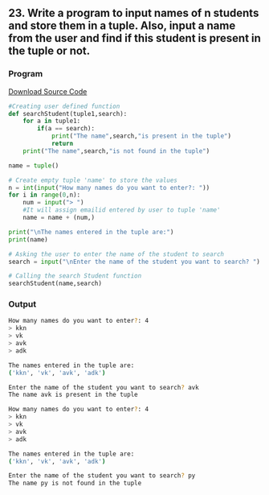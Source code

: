 ## 23. Write a program to input names of n students and store them in a tuple. Also, input a name from the user and find if this student is present in the tuple or not.

<!-- ### Flowchart
![Image](./p23.png) -->

### Program
[Download Source Code](./p23.py ':ignore')
```python
#Creating user defined function
def searchStudent(tuple1,search):
    for a in tuple1:
        if(a == search):
            print("The name",search,"is present in the tuple")
            return
    print("The name",search,"is not found in the tuple")

name = tuple()

# Create empty tuple 'name' to store the values
n = int(input("How many names do you want to enter?: "))
for i in range(0,n):
    num = input("> ")
    #It will assign emailid entered by user to tuple 'name'
    name = name + (num,)

print("\nThe names entered in the tuple are:")
print(name)

# Asking the user to enter the name of the student to search
search = input("\nEnter the name of the student you want to search? ")

# Calling the search Student function
searchStudent(name,search)
```

### Output

```bash
How many names do you want to enter?: 4
> kkn
> vk
> avk
> adk

The names entered in the tuple are:
('kkn', 'vk', 'avk', 'adk')

Enter the name of the student you want to search? avk
The name avk is present in the tuple
```

```bash
How many names do you want to enter?: 4
> kkn
> vk
> avk
> adk

The names entered in the tuple are:
('kkn', 'vk', 'avk', 'adk')

Enter the name of the student you want to search? py
The name py is not found in the tuple
```